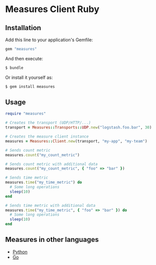 # Measures Client Ruby

## Installation

Add this line to your application's Gemfile:

```ruby
gem "measures"
```

And then execute:

```bash
$ bundle
```

Or install it yourself as:

```bash
$ gem install measures
```

## Usage

```ruby
require "measures"

# Creates the transport (UDP/HTTP/...)
transport = Measures::Transports::UDP.new("logstash.foo.bar", 30)

# Creates the measure client instance
measures = Measures::Client.new(transport, "my-app", "my-team")

# Sends count metric
measures.count("my_count_metric")

# Sends count metric with additional data
measures.count("my_count_metric", { "foo" => "bar" })

# Sends time metric
measures.time("my_time_metric") do
  # Some long operations
  sleep(10)
end

# Sends time metric with additional data
measures.time("my_time_metric", { "foo" => "bar" }) do
  # Some long operations
  sleep(10)
end
```

## Measures in other languages

- [Python](https://github.com/globocom/measures)
- [Go](https://github.com/scorphus/measures)  
